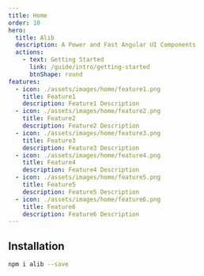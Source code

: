 ```yaml
---
title: Home
order: 10
hero:
  title: Alib
  description: A Power and Fast Angular UI Components
  actions:
    - text: Getting Started
      link: /guide/intro/getting-started
      btnShape: round
features:
  - icon: ./assets/images/home/feature1.png
    title: Feature1
    description: Feature1 Description 
  - icon: ./assets/images/home/feature2.png
    title: Feature2
    description: Feature2 Description 
  - icon: ./assets/images/home/feature3.png
    title: Feature3 
    description: Feature3 Description 
  - icon: ./assets/images/home/feature4.png
    title: Feature4
    description: Feature4 Description 
  - icon: ./assets/images/home/feature5.png
    title: Feature5
    description: Feature5 Description 
  - icon: ./assets/images/home/feature6.png
    title: Feature6
    description: Feature6 Description 
---
```


## Installation

```bash
npm i alib --save
```
